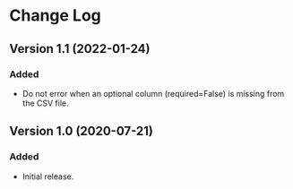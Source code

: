 # Change Log

## Version 1.1 (2022-01-24)

### Added

- Do not error when an optional column (required=False) is missing from the CSV file.

## Version 1.0 (2020-07-21)

### Added

- Initial release.
